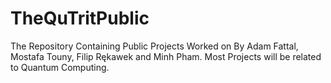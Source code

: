 # TheQuTritPublic
The Repository Containing Public Projects Worked on By Adam Fattal, Mostafa Touny, Filip Rękawek and Minh Pham. Most Projects will be related to Quantum Computing.
